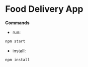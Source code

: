 # Food Delivery App



**Commands**

- run:

```bash
npm start
```

- install:

```bash
npm install
```
